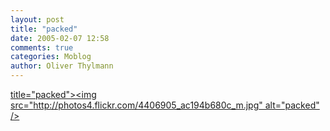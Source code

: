 ```yaml
---
layout: post
title: "packed"
date: 2005-02-07 12:58
comments: true
categories: Moblog
author: Oliver Thylmann
---
```



[ title=&quot;packed&quot;&gt;&lt;img src=&quot;http://photos4.flickr.com/4406905_ac194b680c_m.jpg&quot; alt=&quot;packed&quot; /&gt;](http://www.flickr.com/photos/oliver/4406905/)


